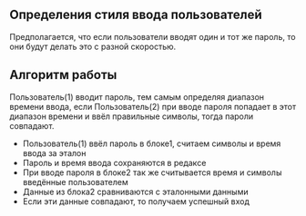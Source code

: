 ## Определения стиля ввода пользователей
Предполагается, что если пользователи вводят один и тот же пароль, то они будут делать это с разной скоростью.


## Алгоритм работы

Пользователь(1) вводит пароль, тем самым определяя диапазон времени ввода, если Пользователь(2) при вводе пароля попадает в этот диапазон времени и ввёл правильные символы, тогда пароли совпадают.

- Пользователь(1) ввёл пароль в блоке1, считаем символы и время ввода за эталон
- Пароль и время ввода сохраняются в редаксе
- При вводе пароля в блоке2 так же считывается время и символы введённые пользователем
- Данные из блока2 сравниваются с эталонными данными
- Если эти данные совпадают, то получаем успешный вход
